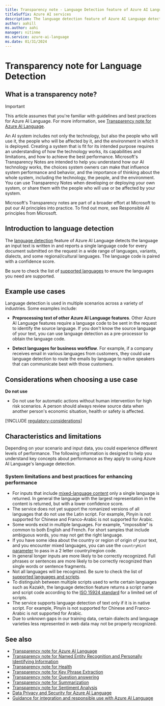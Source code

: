 ```yaml
---
title: Transparency note - Language Detection feature of Azure AI Language
titleSuffix: Azure AI services
description: The language detection feature of Azure AI Language detects the language an input text is written in and reports a single language code for every document submitted on the request in a wide range of languages, variants, dialects, and some regional/cultural languages. The language code is paired with a confidence score.
author: aahill
ms.author: aahi
manager: nitinme
ms.service: azure-ai-language
ms.date: 01/31/2024
---
```


# Transparency note for Language Detection

## What is a transparency note?

> [!IMPORTANT]
> This article assumes that you're familiar with guidelines and best practices for Azure AI Language. For more information, see [Transparency note for Azure AI Language](transparency-note.md).

An AI system includes not only the technology, but also the people who will use it, the people who will be affected by it, and the environment in which it is deployed. Creating a system that is fit for its intended purpose requires an understanding of how the technology works, its capabilities and limitations, and how to achieve the best performance. Microsoft's Transparency Notes are intended to help you understand how our AI technology works, the choices system owners can make that influence system performance and behavior, and the importance of thinking about the whole system, including the technology, the people, and the environment. You can use Transparency Notes when developing or deploying your own system, or share them with the people who will use or be affected by your system.

Microsoft's Transparency notes are part of a broader effort at Microsoft to put our AI principles into practice. To find out more, see Responsible AI principles from Microsoft.

## Introduction to language detection

The [language detection](/azure/ai-services/language-service/language-detection/overview) feature of Azure AI Language detects the language an input text is written in and reports a single language code for every document submitted on the request in a wide range of languages, variants, dialects, and some regional/cultural languages. The language code is paired with a confidence score.

Be sure to check the list of [supported languages](/azure/ai-services/language-service/language-detection/language-support) to ensure the languages you need are supported.

## Example use cases

Language detection is used in multiple scenarios across a variety of industries. Some examples include:

* **Preprocessing text of other Azure AI Language features**. Other Azure AI Language features require a language code to be sent in the request to identify the source language. If you don't know the source language of your text, you can use language detection as a pre-processor to obtain the language code.

* **Detect languages for business workflow**. For example, if a company receives email in various languages from customers, they could use language detection to route the emails by language to native speakers that can communicate best with those customers.

## Considerations when choosing a use case

**Do not use** 
* Do not use for automatic actions without human intervention for high risk scenarios.  A person should always review source data when another person's economic situation, health or safety is affected.

[!INCLUDE [regulatory-considerations](../includes/regulatory-considerations.md)]

## Characteristics and limitations

Depending on your scenario and input data, you could experience different levels of performance. The following information is designed to help you understand key concepts about performance as they apply to using Azure AI Language's language detection.

### System limitations and best practices for enhancing performance

* For inputs that include [mixed-language content](/azure/ai-services/language-service/language-detection/how-to/call-api) only a single language is returned. In general the language with the largest representation in the content is returned, but with a lower confidence score.
* The service does not yet support the romanized versions of all languages that do not use the Latin script. For example, Pinyin is not supported for Chinese and Franco-Arabic is not supported for Arabic.
* Some words exist in multiple languages. For example, "impossible" is common to both English and French. For short samples that include ambiguous words, you may not get the right language.  
* If you have some idea about the country or region of origin of your text, and you encounter mixed languages, you can use the `countryHint` [parameter](/azure/ai-services/language-service/language-detection/how-to/call-api#ambiguous-content) to pass in a 2 letter country/region code.
* In general longer inputs are more likely to be correctly recognized.  Full phrases or sentences are more likely to be correctly recognized than single words or sentence fragments.
* Not all languages will be recognized. Be sure to check the list of [supported languages and scripts](/azure/ai-services/language-service/language-detection/language-support).
* To distinguish between multiple scripts used to write certain languages such as Kazakh, the language detection feature returns a script name and script code according to the [ISO 15924 standard](https://wikipedia.org/wiki/ISO_15924) for a limited set of scripts.
* The service supports language detection of text only if it is in native script.  For example, Pinyin is not supported for Chinese and Franco-Arabic is not supported for Arabic.
* Due to unknown gaps in our training data, certain dialects and language varieties less represented in web data may not be properly recognized.

## See also

* [Transparency note for Azure AI Language](transparency-note.md)
* [Transparency note for Named Entity Recognition and Personally Identifying Information](transparency-note-named-entity-recognition.md)
* [Transparency note for Health](transparency-note-health.md)
* [Transparency note for Key Phrase Extraction](transparency-note-key-phrase-extraction.md)
* [Transparency note for Question answering](transparency-note-question-answering.md)
* [Transparency note for Summarization](transparency-note-extractive-summarization.md)
* [Transparency note for Sentiment Analysis](transparency-note-sentiment-analysis.md)
* [Data Privacy and Security for  Azure AI Language](data-privacy.md)
* [Guidance for integration and responsible use with Azure AI Language](guidance-integration-responsible-use.md)
